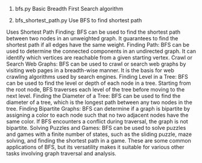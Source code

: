 1. bfs.py
Basic Breadth First Search algorithm

2. bfs_shortest_path.py
Use BFS to find shortest path

Uses
Shortest Path Finding:
    BFS can be used to find the shortest path between two nodes in an unweighted graph. It guarantees to find the shortest path if all edges have the same weight.
Finding Path:
    BFS can be used to determine the connected components in an undirected graph. It can identify which vertices are reachable from a given starting vertex.
Crawl or Search Web Graphs:
    BFS can be used to crawl or search web graphs by visiting web pages in a breadth-wise manner. It is the basis for web crawling algorithms used by search engines.
Finding Level in a Tree:
    BFS can be used to find the level or depth of each node in a tree. Starting from the root node, BFS traverses each level of the tree before moving to the next level.
Finding the Diameter of a Tree:
    BFS can be used to find the diameter of a tree, which is the longest path between any two nodes in the tree.
Finding Bipartite Graphs:
    BFS can determine if a graph is bipartite by assigning a color to each node such that no two adjacent nodes have the same color. If BFS encounters a conflict during traversal, the graph is not bipartite.
Solving Puzzles and Games:
    BFS can be used to solve puzzles and games with a finite number of states, such as the sliding puzzle, maze solving, and finding the shortest path in a game.
These are some common applications of BFS, but its versatility makes it suitable for various other tasks involving graph traversal and analysis.